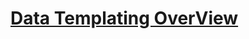 # [Data Templating OverView](https://docs.microsoft.com/zh-tw/dotnet/framework/wpf/data/data-templating-overview)